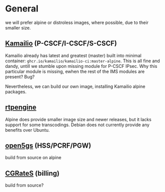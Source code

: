# General

we will prefer alpine or distroless images, where possible, due to their smaller size.

## [Kamailio](https://github.com/kamailio/kamailio) (P-CSCF/I-CSCF/S-CSCF)

Kamailio already has latest and greatest (master) built into minimal container:
`ghcr.io/kamailio/kamailio-ci:master-alpine`. This is all fine and dandy, untill we stumble upon missing module for P-CSCF IPsec. Why this particular module is missing, ewhen the rest of the IMS modules are present? Bug?

Nevertheless, we can build our own image, installing Kamailio alpine packages.

## [rtpengine](https://github.com/sipwise/rtpengine)
Alpine does provide smaller image size and newer releases, but it lacks support for some transcodings.
Debian does not currently provide any benefits over Ubuntu.

## [open5gs](https://github.com/open5gs/open5gs) (HSS/PCRF/PGW)
build from source on alpine

## [CGRateS](https://github.com/cgrates/cgrates) (billing)
build from source?
